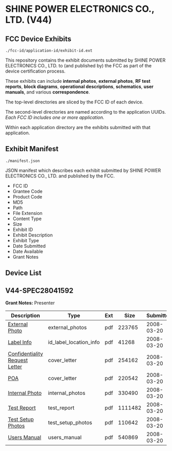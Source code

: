 # SHINE POWER ELECTRONICS CO., LTD. (V44)
## FCC Device Exhibits

```
./fcc-id/application-id/exhibit-id.ext
```

This repository contains the exhibit documents submitted by SHINE POWER ELECTRONICS CO., LTD. to (and published by) the FCC as part of the device certification process.

These exhibits can include **internal photos**, **external photos**, **RF test reports**, **block diagrams**, **operational descriptions**, **schematics**, **user manuals**, and various **correspondence**.

The top-level directories are sliced by the FCC ID of each device.

The second-level directories are named according to the application UUIDs. *Each FCC ID includes one or more application.*

Within each application directory are the exhibits submitted with that application. 

## Exhibit Manifest

```
./manifest.json
```

JSON manifest which describes each exhibit submitted by SHINE POWER ELECTRONICS CO., LTD. and published by the FCC.

- FCC ID
- Grantee Code
- Product Code
- MD5
- Path
- File Extension
- Content Type
- Size
- Exhibit ID
- Exhibit Description
- Exhibit Type
- Date Submitted
- Date Available
- Grant Notes

## Device List
## V44-SPEC28041592
**Grant Notes:** Presenter

| Description | Type | Ext | Size | Submitted | Available |
| ----------- | ---- | --- | ---- | --------- | --------- |
| [External Photo](V44-SPEC28041592/19dafb6390945111e517469d2972a0c5/917161.pdf) | external_photos | pdf | 223765 | 2008-03-20 | 2008-03-20 |
| [Label Info](V44-SPEC28041592/19dafb6390945111e517469d2972a0c5/917163.pdf) | id_label_location_info | pdf | 41268 | 2008-03-20 | 2008-03-20 |
| [Confidentiality Request Letter](V44-SPEC28041592/19dafb6390945111e517469d2972a0c5/917160.pdf) | cover_letter | pdf | 254162 | 2008-03-20 | 2008-03-20 |
| [POA](V44-SPEC28041592/19dafb6390945111e517469d2972a0c5/917166.pdf) | cover_letter | pdf | 220542 | 2008-03-20 | 2008-03-20 |
| [Internal Photo](V44-SPEC28041592/19dafb6390945111e517469d2972a0c5/917162.pdf) | internal_photos | pdf | 330490 | 2008-03-20 | 2008-03-20 |
| [Test Report](V44-SPEC28041592/19dafb6390945111e517469d2972a0c5/917168.pdf) | test_report | pdf | 1111482 | 2008-03-20 | 2008-03-20 |
| [Test Setup Photos](V44-SPEC28041592/19dafb6390945111e517469d2972a0c5/917169.pdf) | test_setup_photos | pdf | 110642 | 2008-03-20 | 2008-03-20 |
| [Users Manual](V44-SPEC28041592/19dafb6390945111e517469d2972a0c5/917164.pdf) | users_manual | pdf | 540869 | 2008-03-20 | 2008-03-20 |
